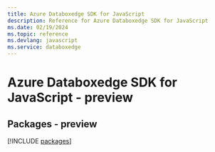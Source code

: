 ```yaml
---
title: Azure Databoxedge SDK for JavaScript
description: Reference for Azure Databoxedge SDK for JavaScript
ms.date: 02/19/2024
ms.topic: reference
ms.devlang: javascript
ms.service: databoxedge
---
```

# Azure Databoxedge SDK for JavaScript - preview
## Packages - preview
[!INCLUDE [packages](databoxedge-index.md)]